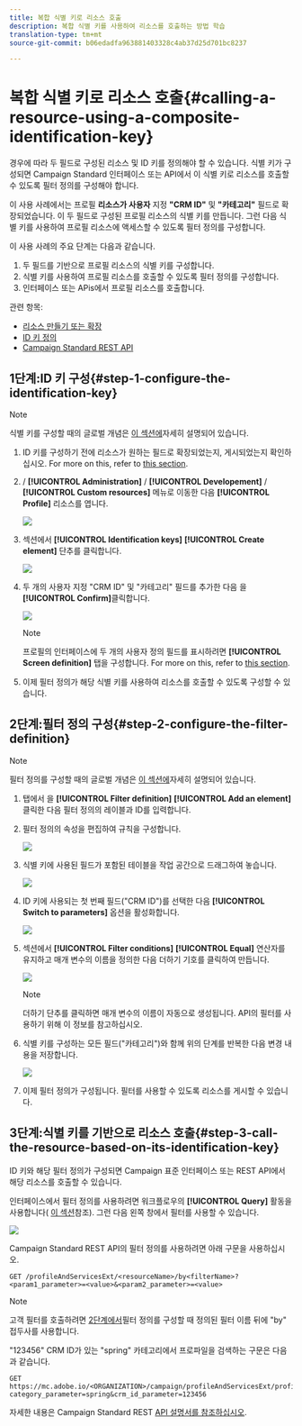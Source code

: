```yaml
---
title: 복합 식별 키로 리소스 호출
description: 복합 식별 키를 사용하여 리소스를 호출하는 방법 학습
translation-type: tm+mt
source-git-commit: b06edadfa963881403328c4ab37d25d701bc8237

---
```



# 복합 식별 키로 리소스 호출{#calling-a-resource-using-a-composite-identification-key}

경우에 따라 두 필드로 구성된 리소스 및 ID 키를 정의해야 할 수 있습니다. 식별 키가 구성되면 Campaign Standard 인터페이스 또는 API에서 이 식별 키로 리소스를 호출할 수 있도록 필터 정의를 구성해야 합니다.

이 사용 사례에서는 프로필 **리소스가 사용자** 지정 **"CRM ID"** 및 **"카테고리"** 필드로 확장되었습니다. 이 두 필드로 구성된 프로필 리소스의 식별 키를 만듭니다. 그런 다음 식별 키를 사용하여 프로필 리소스에 액세스할 수 있도록 필터 정의를 구성합니다.

이 사용 사례의 주요 단계는 다음과 같습니다.

1. 두 필드를 기반으로 프로필 리소스의 식별 키를 구성합니다.
1. 식별 키를 사용하여 프로필 리소스를 호출할 수 있도록 필터 정의를 구성합니다.
1. 인터페이스 또는 APis에서 프로필 리소스를 호출합니다.

관련 항목:

* [리소스 만들기 또는 확장](../../developing/using/creating-or-extending-the-resource.md)
* [ID 키 정의](../../developing/using/configuring-the-resource-s-data-structure.md#defining-identification-keys)
* [Campaign Standard REST API](../../api/using/about-campaign-standard-apis.md)

## 1단계:ID 키 구성{#step-1-configure-the-identification-key}

>[!NOTE]
> 식별 키를 구성할 때의 글로벌 개념은 [이 섹션에](../../developing/using/configuring-the-resource-s-data-structure.md#defining-identification-keys)자세히 설명되어 있습니다.

1. ID 키를 구성하기 전에 리소스가 원하는 필드로 확장되었는지, 게시되었는지 확인하십시오. For more on this, refer to [this section](../../developing/using/creating-or-extending-the-resource.md).

1. / **[!UICONTROL Administration]** / **[!UICONTROL Developement]** / **[!UICONTROL Custom resources]** 메뉴로 이동한 다음 **[!UICONTROL Profile]** 리소스를 엽니다.

   ![](assets/uc_idkey1.png)

1. 섹션에서 **[!UICONTROL Identification keys]** **[!UICONTROL Create element]** 단추를 클릭합니다.

   ![](assets/uc_idkey2.png)

1. 두 개의 사용자 지정 "CRM ID" 및 "카테고리" 필드를 추가한 다음 을 **[!UICONTROL Confirm]**&#x200B;클릭합니다.

   ![](assets/uc_idkey3.png)

   >[!NOTE]
   > 프로필의 인터페이스에 두 개의 사용자 정의 필드를 표시하려면 **[!UICONTROL Screen definition]** 탭을 구성합니다. For more on this, refer to [this section](../../developing/using/configuring-the-screen-definition.md).

1. 이제 필터 정의가 해당 식별 키를 사용하여 리소스를 호출할 수 있도록 구성할 수 있습니다.

## 2단계:필터 정의 구성{#step-2-configure-the-filter-definition}

>[!NOTE]
> 필터 정의를 구성할 때의 글로벌 개념은 [이 섹션에](../../developing/using/configuring-filter-definition.md)자세히 설명되어 있습니다.

1. 탭에서 을 **[!UICONTROL Filter definition]** **[!UICONTROL Add an element]**&#x200B;클릭한 다음 필터 정의의 레이블과 ID를 입력합니다.

1. 필터 정의의 속성을 편집하여 규칙을 구성합니다.

   ![](assets/uc_idkey4.png)

1. 식별 키에 사용된 필드가 포함된 테이블을 작업 공간으로 드래그하여 놓습니다.

   ![](assets/uc_idkey5.png)

1. ID 키에 사용되는 첫 번째 필드("CRM ID")를 선택한 다음 **[!UICONTROL Switch to parameters]** 옵션을 활성화합니다.

   ![](assets/uc_idkey6.png)

1. 섹션에서 **[!UICONTROL Filter conditions]** **[!UICONTROL Equal]** 연산자를 유지하고 매개 변수의 이름을 정의한 다음 더하기 기호를 클릭하여 만듭니다.

   ![](assets/uc_idkey7.png)

   >[!NOTE]
   > 더하기 단추를 클릭하면 매개 변수의 이름이 자동으로 생성됩니다. API의 필터를 사용하기 위해 이 정보를 참고하십시오.

1. 식별 키를 구성하는 모든 필드("카테고리")와 함께 위의 단계를 반복한 다음 변경 내용을 저장합니다.

   ![](assets/uc_idkey8.png)

1. 이제 필터 정의가 구성됩니다. 필터를 사용할 수 있도록 리소스를 게시할 수 있습니다.

## 3단계:식별 키를 기반으로 리소스 호출{#step-3-call-the-resource-based-on-its-identification-key}

ID 키와 해당 필터 정의가 구성되면 Campaign 표준 인터페이스 또는 REST API에서 해당 리소스를 호출할 수 있습니다.

인터페이스에서 필터 정의를 사용하려면 워크플로우의 **[!UICONTROL Query]** 활동을 사용합니다( [이 섹션](../../automating/using/query.md)참조). 그런 다음 왼쪽 창에서 필터를 사용할 수 있습니다.

![](assets/uc_idkey9.png)

Campaign Standard REST API의 필터 정의를 사용하려면 아래 구문을 사용하십시오.

```
GET /profileAndServicesExt/<resourceName>/by<filterName>?<param1_parameter>=<value>&<param2_parameter>=<value>
```

>[!NOTE]
>고객 필터를 호출하려면 [2단계에서](../../developing/using/uc-calling-resource-id-key.md#step-2-configure-the-filter-definition)필터 정의를 구성할 때 정의된 필터 이름 뒤에 "by" 접두사를 사용합니다.

"123456" CRM ID가 있는 "spring" 카테고리에서 프로파일을 검색하는 구문은 다음과 같습니다.

```
GET https://mc.adobe.io/<ORGANIZATION>/campaign/profileAndServicesExt/profile/byidentification_key?category_parameter=spring&crm_id_parameter=123456
```

자세한 내용은 Campaign Standard REST [API 설명서를 참조하십시오](../../api/using/filtering.md).